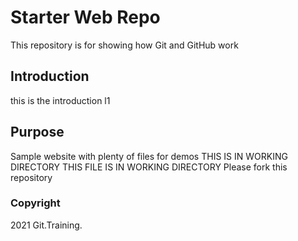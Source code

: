 # Starter Web Repo

This repository is for showing how Git and GitHub work

## Introduction

this is the introduction
l1

## Purpose

Sample website with plenty of files for demos
THIS IS IN WORKING DIRECTORY
THIS FILE IS IN WORKING DIRECTORY
Please fork this repository

### Copyright
2021 Git.Training.
